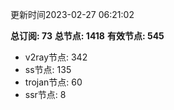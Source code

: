 更新时间2023-02-27 06:21:02

**总订阅: 73**
**总节点: 1418**
**有效节点: 545**
- v2ray节点: 342
- ss节点: 135
- trojan节点: 60
- ssr节点: 8
